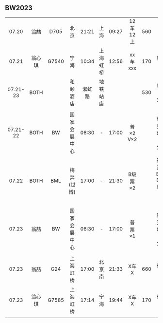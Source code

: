 ## BW2023

|        |      |      |            |       |        |       |         |      |      |
| :----: | :--: | :--: | :--------: | :---: |  :--:  | :---: | :-----: | :--: | :--: |
| 07.20  | 翁喆 | D705 |    北京    | 21:21 |  上海  | 09:27 | 12车12上|  560 |      |
| 07.21  |翁心琪| G7540|    宁海    | 10:34 |上海虹桥| 12:56 | xx车xxx |  170 | 待购买 |
|07.21-23| BOTH |      |  和颐酒店  | 淞虹路|地铁站店|       |         |  530 | 地铁30分钟 |
|        |      |      |            |       |        |       |         |      |      |
|07.21-22| BOTH | BW   |国家会展中心| 08:30 |   -    | 17:00 | 普×2 V×2|      | 待购买，地铁30分钟 |
| 07.22  | BOTH | BML  | 梅奔(世博) | 17:00 |   -    | 21:30 | B级票×2 |      | 待购买，BW-BML地铁1小时 |
| 07.23  | 翁喆 | BW   |国家会展中心| 08:30 |   -    | 17:00 | 普票×1  |      | 待购买，地铁30分钟 |
|        |      |      |            |       |        |       |         |      |      |
| 07.23  | 翁喆 | G24  |  上海虹桥  | 17:00 | 北京南 | 21:33 | X车X    |  660 | 待购买 |
| 07.23  |翁心琪| G7585|  上海虹桥  | 17:14 |  宁海  | 19:44 | X车X    |  170 | 待购买 |
|        |      |      |            |       |        |       |         |      |      |
